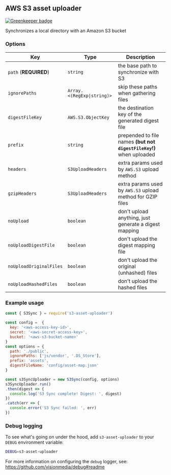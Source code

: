 ## AWS S3 asset uploader

[![Greenkeeper badge](https://badges.greenkeeper.io/mix/s3-asset-uploader.svg)](https://greenkeeper.io/)

Synchronizes a local directory with an Amazon S3 bucket

### Options

Key | Type | Description
--- | ---- | -----------
`path` (**REQUIRED**) | `string` | the base path to synchronize with S3
`ignorePaths` | `Array.<(RegExp\|string)>` | skip these paths when gathering files
`digestFileKey` | `AWS.S3.ObjectKey` | the destination key of the generated digest file
`prefix` | `string` | prepended to file names **(but not `digestFileKey`!)** when uploaded
`headers` | `S3UploadHeaders` | extra params used by `AWS.S3` upload method
`gzipHeaders` | `S3UploadHeaders` | extra params used by `AWS.S3` upload method for GZIP files
`noUpload` | `boolean` | don't upload anything, just generate a digest mapping
`noUploadDigestFile` | `boolean` | don't upload the digest mapping file
`noUploadOriginalFiles` | `boolean` | don't upload the original (unhashed) files
`noUploadHashedFiles` | `boolean` | don't upload the hashed files

### Example usage

```javascript
const { S3Sync } = require('s3-asset-uploader')

const config =  {
  key: '<aws-access-key-id>',
  secret: '<aws-secret-access-key>',
  bucket: '<aws-s3-bucket-name>'
}
const options = {
  path: './public',
  ignorePaths: ['js/vendor', '.DS_Store'],
  prefix: 'assets',
  digestFileName: 'config/asset-map.json'
}

const s3SyncUploader = new S3Sync(config, options)
s3SyncUploader.run()
.then(digest => {
  console.log('S3 Sync complete! Digest: ', digest)
})
.catch(err => {
  console.error('S3 Sync failed: ', err)
})
```

### Debug logging

To see what's going on under the hood, add `s3-asset-uploader` to your `DEBUG` environment variable:

```sh
DEBUG=s3-asset-uploader
```

For more information on configuring the `debug` logger, see: https://github.com/visionmedia/debug#readme
